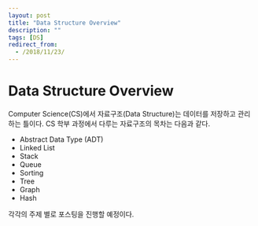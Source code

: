 ```yaml
---
layout: post
title: "Data Structure Overview"
description: ""
tags: [DS]
redirect_from:
  - /2018/11/23/
---
```


# Data Structure Overview

Computer Science(CS)에서 자료구조(Data Structure)는 데이터를 저장하고 관리하는 틀이다. CS 학부 과정에서 다루는 자료구조의 목차는 다음과 같다.

* Abstract Data Type (ADT)
* Linked List
* Stack
* Queue
* Sorting
* Tree
* Graph
* Hash

각각의 주제 별로 포스팅을 진행할 예정이다.
